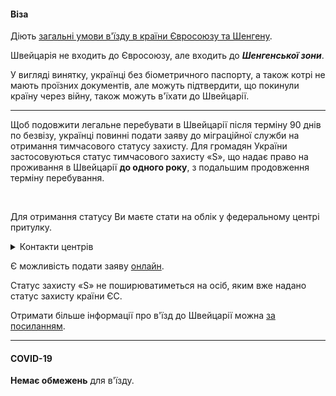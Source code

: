 #### Віза



Діють [загальні умови в'їзду в країни Євросоюзу та Шенгену](/article/73ed692655a69928f4fbd4601). 

Швейцарія не входить до Євросоюзу, але входить до ***Шенгенської зони***.

У вигляді винятку, українці без біометричного паспорту, а також котрі не мають проїзних документів, але можуть підтвердити, що покинули країну через війну, також можуть в'їхати до Швейцарії.

***

<section>

Щоб подовжити легальне перебувати в Швейцарії після терміну 90 днів по безвізу, українці повинні подати заяву до міграційної служби на отримання тимчасового статусу захисту. Для громадян України застосовуються статус тимчасового захисту «S», що надає  право на проживання в Швейцарії **до одного року**, з подальшим продовження терміну перебування. 
</section>
</br>

Для отримання статусу Ви маєте стати на облік у федеральному центрі притулку.

<details>
<summary>Контакти центрів</summary>

**Західна Швейцарія (Western Switzerland)**

Rue de l’Hôpital 60

2017 Boudry

+41 58 465 03 03

**Берн (Bernе)**

Morillonstrasse 75

3007 Bern

+41 58 465 75 80

**Північно-Західна Швейцарія (Northwestern Switzerland)**

Freiburgerstrasse 50

4057 Basel

+41 58 482 12 82

**Центральна Швейцарія і Тічіно (Central Switzerland & Ticino)**

Via Milano 23

6830 Chiasso

+41 58 466 70 10

**Східна Швейцарія (Eastern Switzerland)**

Bleichemühlistrasse 6

9450 Altstätten

+41 58 480 49 50

**Цюріх (Zürich)**

Duttweilerstrasse 11

8005 Zürich

+41 58 480 14 80

***
</details>

Є можливість подати заяву [онлайн](https://registerme.admin.ch/).


<section type="warning" title="Зверніть увагу">
Статус захисту «S» не поширюватиметься на осіб, яким вже надано статус захисту країни ЄС.
</section>

Отримати більше інформації про в'їзд до Швейцарії можна [за посиланням](https://www.sem.admin.ch/sem/de/home.html).
</br>

***

#### COVID-19

**Немає обмежень** для в'їзду.